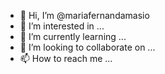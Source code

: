 - 👋 Hi, I’m @mariafernandamasio
- 👀 I’m interested in ...
- 🌱 I’m currently learning ...
- 💞️ I’m looking to collaborate on ...
- 📫 How to reach me ...

<!---
mariafernandamasio/mariafernandamasio is a ✨ special ✨ repository because its `README.md` (this file) appears on your GitHub profile.
You can click the Preview link to take a look at your changes.
--->
